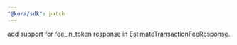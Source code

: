 ```yaml
---
"@kora/sdk": patch
---
```


add support for fee_in_token response in EstimateTransactionFeeResponse.
